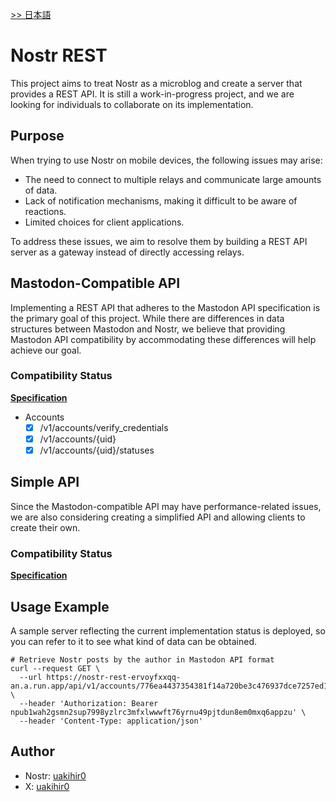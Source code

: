 [>> 日本語](./docs/md/README.ja.md)

# Nostr REST

This project aims to treat Nostr as a microblog and create a server that provides a REST API. It is still a work-in-progress project, and we are looking for individuals to collaborate on its implementation.

## Purpose

When trying to use Nostr on mobile devices, the following issues may arise:

- The need to connect to multiple relays and communicate large amounts of data.
- Lack of notification mechanisms, making it difficult to be aware of reactions.
- Limited choices for client applications.

To address these issues, we aim to resolve them by building a REST API server as a gateway instead of directly accessing relays.

## Mastodon-Compatible API

Implementing a REST API that adheres to the Mastodon API specification is the primary goal of this project. While there are differences in data structures between Mastodon and Nostr, we believe that providing Mastodon API compatibility by accommodating these differences will help achieve our goal.

### Compatibility Status

**[Specification](https://www.uakihir0.com/nostr-rest/mastodon.html)**

- Accounts
    - [x] /v1/accounts/verify_credentials
    - [x] /v1/accounts/{uid}
    - [x] /v1/accounts/{uid}/statuses

## Simple API

Since the Mastodon-compatible API may have performance-related issues, we are also considering creating a simplified API and allowing clients to create their own.

### Compatibility Status

**[Specification](https://uakihir0.github.io/nostr-rest/)**

## Usage Example

A sample server reflecting the current implementation status is deployed, so you can refer to it to see what kind of data can be obtained.

```shell
# Retrieve Nostr posts by the author in Mastodon API format
curl --request GET \
  --url https://nostr-rest-ervoyfxxqq-an.a.run.app/api/v1/accounts/776ea4437354381f14a720be3c476937dce7257ed1073e54a192dbc99f3b7ecc/statuses \
  --header 'Authorization: Bearer npub1wah2gsmn2sup7998yzlrc3mfxlwwwft76yrnu49pjtdun8em0mxq6appzu' \
  --header 'Content-Type: application/json'
```

## Author

- Nostr: [uakihir0](https://iris.to/profile/npub1wah2gsmn2sup7998yzlrc3mfxlwwwft76yrnu49pjtdun8em0mxq6appzu)
- X: [uakihir0](https://x.com/uakihir0)